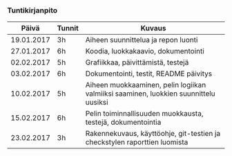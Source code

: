### Tuntikirjanpito
Päivä | Tunnit | Kuvaus
--------------- | ----- | ------
19.01.2017 | 3h | Aiheen suunnittelua ja repon luonti
27.01.2017 | 6h | Koodia, luokkakaavio, dokumentointi
02.02.2017 | 5h | Grafiikkaa, päivittämistä, testejä
03.02.2017 | 6h | Dokumentointi, testit, README päivitys
10.02.2017 | 5h | Aiheen muokkaaminen, pelin logiikan valmiiksi saaminen, luokkien suunnittelu uusiksi
15.02.2017 | 6h | Pelin toiminnallisuuden muokkausta, testejä, dokumentointia
23.02.2017 | 3h | Rakennekuvaus, käyttöohje, git-testien ja checkstylen raporttien luomista


